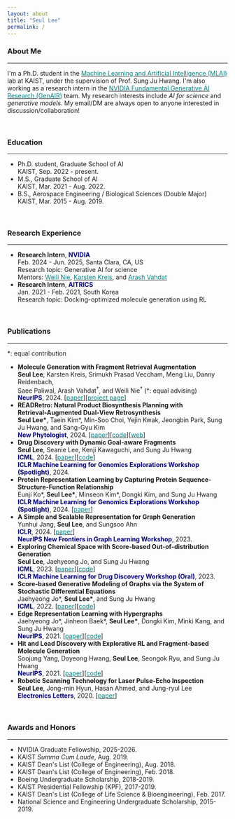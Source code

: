 ```yaml
---
layout: about
title: "Seul Lee"
permalink: /
---
```


### About Me
***
I'm a Ph.D. student in the [<span style="color:teal">Machine Learning and Artificial Intelligence (MLAI)</span>](https://www.mlai-kaist.com) lab at KAIST, under the supervision of Prof. Sung Ju Hwang. I'm also working as a research intern in the [<span style="color:teal">NVIDIA Fundamental Generative AI Research (GenAIR)</span>](https://research.nvidia.com/labs/genair/) team. My research interests include *AI for science* and *generative models*. My email/DM are always open to anyone interested in discussion/collaboration!

<br>

### Education
***
* Ph.D. student, Graduate School of AI<br>
KAIST, Sep. 2022 - present.
* M.S., Graduate School of AI<br>
KAIST, Mar. 2021 - Aug. 2022.
* B.S., Aerospace Engineering / Biological Sciences (Double Major)<br>
KAIST, Mar. 2015 - Aug. 2019.

<br>

### Research Experience
***
* **Research Intern**, <span style="color:navy">**NVIDIA**</span><br>
Feb. 2024 - Jun. 2025, Santa Clara, CA, US<br>
Research topic: Generative AI for science<br>
Mentors: [<span style="color:teal">Weili Nie</span>](https://weilinie.github.io), [<span style="color:teal">Karsten Kreis</span>](https://karstenkreis.github.io), and [<span style="color:teal">Arash Vahdat</span>](http://latentspace.cc)
* **Research Intern**, <span style="color:navy">**AITRICS**</span><br>
Jan. 2021 - Feb. 2021, South Korea<br>
Research topic: Docking-optimized molecule generation using RL

<br>

### Publications
***
\*: equal contribution
* **Molecule Generation with Fragment Retrieval Augmentation**<br>
**Seul Lee**, Karsten Kreis, Srimukh Prasad Veccham, Meng Liu, Danny Reidenbach,<br>
Saee Paliwal, Arash Vahdat<sup>†</sup>, and Weili Nie<sup>†</sup> (†: equal advising)<br>
<span style="color:navy">**NeurIPS**</span>, 2024. \[[<span style="color:teal">paper</span>](https://arxiv.org/abs/2411.12078)\]\[[<span style="color:teal">project page</span>](https://f-rag.github.io)\]
* **READRetro: Natural Product Biosynthesis Planning with
<br>Retrieval-Augmented Dual-View Retrosynthesis**<br>
**Seul Lee\***, Taein Kim\*, Min-Soo Choi, Yejin Kwak, Jeongbin Park, Sung Ju Hwang, and Sang-Gyu Kim<br>
<span style="color:navy">**New Phytologist**</span>, 2024. \[[<span style="color:teal">paper</span>](https://www.biorxiv.org/content/10.1101/2023.03.21.533616v1)\]\[[<span style="color:teal">code</span>](https://github.com/SeulLee05/READRetro)\]\[[<span style="color:teal">web</span>](https://readretro.net)\]
* **Drug Discovery with Dynamic Goal-aware Fragments**<br>
**Seul Lee**, Seanie Lee, Kenji Kawaguchi, and Sung Ju Hwang<br>
<span style="color:navy">**ICML**</span>, 2024. \[[<span style="color:teal">paper</span>](https://arxiv.org/abs/2310.00841)\]\[[<span style="color:teal">code</span>](https://github.com/SeulLee05/GEAM)\]<br>
<span style="color:navy">**ICLR Machine Learning for Genomics Explorations Workshop (Spotlight)**</span>, 2024.
* **Protein Representation Learning by Capturing Protein Sequence-Structure-Function Relationship**<br>
Eunji Ko\*, **Seul Lee\***, Minseon Kim\*, Dongki Kim, and Sung Ju Hwang<br>
<span style="color:navy">**ICLR Machine Learning for Genomics Explorations Workshop (Spotlight)**</span>, 2024. \[[<span style="color:teal">paper</span>](https://arxiv.org/abs/2405.06663)\]<br>
* **A Simple and Scalable Representation for Graph Generation**<br>
Yunhui Jang, **Seul Lee**, and Sungsoo Ahn<br>
<span style="color:navy">**ICLR**</span>, 2024. \[[<span style="color:teal">paper</span>](https://arxiv.org/abs/2312.02230)\]<br>
<span style="color:navy">**NeurIPS New Frontiers in Graph Learning Workshop**</span>, 2023.
* **Exploring Chemical Space with Score-based Out-of-distribution Generation**<br>
**Seul Lee**, Jaehyeong Jo, and Sung Ju Hwang<br>
<span style="color:navy">**ICML**</span>, 2023. \[[<span style="color:teal">paper</span>](https://arxiv.org/abs/2206.07632)\]\[[<span style="color:teal">code</span>](https://github.com/SeulLee05/MOOD)\]<br>
<span style="color:navy">**ICLR Machine Learning for Drug Discovery Workshop (Oral)**</span>, 2023.
* **Score-based Generative Modeling of Graphs via the System of Stochastic Differential Equations**<br>
Jaehyeong Jo\*, **Seul Lee\***, and Sung Ju Hwang<br>
<span style="color:navy">**ICML**</span>, 2022. \[[<span style="color:teal">paper</span>](https://arxiv.org/abs/2202.02514)\]\[[<span style="color:teal">code</span>](https://github.com/harryjo97/GDSS)\]
* **Edge Representation Learning with Hypergraphs**<br>
Jaehyeong Jo\*, Jinheon Baek\*, **Seul Lee\***, Dongki Kim, Minki Kang, and Sung Ju Hwang<br>
<span style="color:navy">**NeurIPS**</span>, 2021. \[[<span style="color:teal">paper</span>](https://arxiv.org/abs/2106.15845)\]\[[<span style="color:teal">code</span>](https://github.com/harryjo97/EHGNN)\]
* **Hit and Lead Discovery with Explorative RL and Fragment-based Molecule Generation**<br>
Soojung Yang, Doyeong Hwang, **Seul Lee**, Seongok Ryu, and Sung Ju Hwang<br>
<span style="color:navy">**NeurIPS**</span>, 2021. \[[<span style="color:teal">paper</span>](https://arxiv.org/abs/2110.01219)\]\[[<span style="color:teal">code</span>](https://github.com/AITRICS/FREED)\]
* **Robotic Scanning Technology for Laser Pulse-Echo Inspection**<br>
**Seul Lee**, Jong-min Hyun, Hasan Ahmed, and Jung-ryul Lee<br>
<span style="color:navy">**Electronics Letters**</span>, 2020. \[[<span style="color:teal">paper</span>](https://ietresearch.onlinelibrary.wiley.com/doi/full/10.1049/el.2020.1444)\]

<br>

### Awards and Honors
***
* NVIDIA Graduate Fellowship, 2025-2026.
* KAIST *Summa Cum Laude*, Aug. 2019.
* KAIST Dean's List (College of Engineering), Aug. 2018.
* KAIST Dean's List (College of Engineering), Feb. 2018.
* Boeing Undergraduate Scholarship, 2018-2019.
* KAIST Presidential Fellowship (KPF), 2017-2019.
* KAIST Dean's List (College of Life Science & Bioengineering), Feb. 2017.
* National Science and Engineering Undergraduate Scholarship, 2015-2019.
